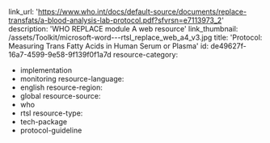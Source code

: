 link_url: 'https://www.who.int/docs/default-source/documents/replace-transfats/a-blood-analysis-lab-protocol.pdf?sfvrsn=e7113973_2'
description: 'WHO REPLACE module A web resource'
link_thumbnail: /assets/Toolkit/microsoft-word---rtsl_replace_web_a4_v3.jpg
title: 'Protocol: Measuring Trans Fatty Acids in Human Serum or Plasma'
id: de49627f-16a7-4599-9e58-9f139f0f1a7d
resource-category:
  - implementation
  - monitoring
resource-language:
  - english
resource-region:
  - global
resource-source:
  - who
  - rtsl
resource-type:
  - tech-package
  - protocol-guideline
